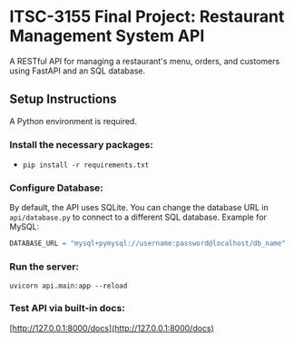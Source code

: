 # ITSC-3155 Final Project: Restaurant Management System API

A RESTful API for managing a restaurant's menu, orders, and customers using FastAPI and an SQL database.

## Setup Instructions
A Python environment is required. 

### Install the necessary packages:
* `pip install -r requirements.txt`

### Configure Database:
By default, the API uses SQLite. You can change the database URL in `api/database.py` to connect to a different SQL database.
Example for MySQL:
```python
DATABASE_URL = "mysql+pymysql://username:password@localhost/db_name"
```

### Run the server:
`uvicorn api.main:app --reload`

### Test API via built-in docs:
[http://127.0.0.1:8000/docs](http://127.0.0.1:8000/docs)